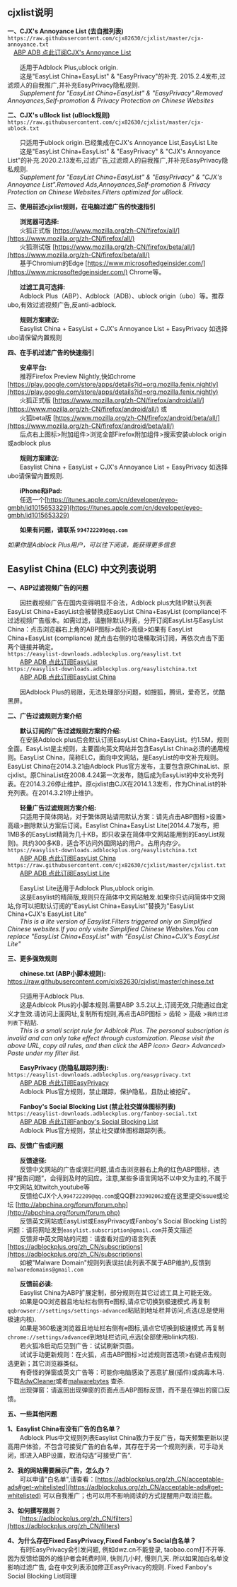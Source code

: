 **cjxlist说明**<br>
----
**一、CJX's Annoyance List (去自推列表)**<br>
`https://raw.githubusercontent.com/cjx82630/cjxlist/master/cjx-annoyance.txt`<br>
&emsp;[ABP ADB 点此订阅CJX's Annoyance List](https://subscribe.adblockplus.org?location=https://raw.githubusercontent.com/cjx82630/cjxlist/master/cjx-annoyance.txt&title=CJX "CJX")<br> 

&emsp;&emsp;适用于Adblock Plus,ublock origin.<br>
&emsp;&emsp;这是"EasyList China+EasyList" & "EasyPrivacy"的补充. 2015.2.4发布,过滤烦人的自我推广,并补充EasyPrivacy隐私规则.<br>
&emsp;&emsp;*Supplement for "EasyList China+EasyList" & "EasyPrivacy".Removed Annoyances,Self-promotion & Privacy Protection on Chinese Websites*<br>

**二、CJX's uBlock list (uBlock规则)**<br>
`https://raw.githubusercontent.com/cjx82630/cjxlist/master/cjx-ublock.txt`<br>
	
&emsp;&emsp;只适用于ublock origin.已经集成在CJX's Annoyance List,EasyList Lite<br>
&emsp;&emsp;这是"EasyList China+EasyList" & "EasyPrivacy" & "CJX's Annoyance List"的补充.2020.2.13发布,过滤广告,过滤烦人的自我推广,并补充EasyPrivacy隐私规则.  <br>
&emsp;&emsp;*Supplement for "EasyList China+EasyList" & "EasyPrivacy" & "CJX's Annoyance List".Removed Ads,Annoyances,Self-promotion & Privacy Protection on Chinese Websites.Filters optimized for uBlock.* <br>

**三、使用前述cjxlist规则，在电脑过滤广告的快速指引**<br>

&emsp;&emsp;**浏览器可选择:**<br>
&emsp;&emsp;火狐正式版 [https://www.mozilla.org/zh-CN/firefox/all/](https://www.mozilla.org/zh-CN/firefox/all/) <br>
&emsp;&emsp;火狐测试版 [https://www.mozilla.org/zh-CN/firefox/beta/all/](https://www.mozilla.org/zh-CN/firefox/beta/all/)<br>
&emsp;&emsp;基于Chromium的Edge [https://www.microsoftedgeinsider.com/](https://www.microsoftedgeinsider.com/)  Chrome等。<br>

&emsp;&emsp;**过滤工具可选择:**<br>
&emsp;&emsp;Adblock Plus（ABP）、Adblock（ADB）、ublock origin（ubo）等。推荐ubo,有效过滤视频广告,反anti-adblock. <br>

&emsp;&emsp;**规则方案建议:** <br>
&emsp;&emsp;Easylist China + EasyList + CJX's Annoyance List + EasyPrivacy 如选择ubo请保留内置规则<br>

**四、在手机过滤广告的快速指引**<br>

&emsp;&emsp;**安卓平台:**<br>
&emsp;&emsp;推荐Firefox Preview Nightly,快如chrome [https://play.google.com/store/apps/details?id=org.mozilla.fenix.nightly](https://play.google.com/store/apps/details?id=org.mozilla.fenix.nightly)<br>
&emsp;&emsp;火狐正式版 [https://www.mozilla.org/zh-CN/firefox/android/all/](https://www.mozilla.org/zh-CN/firefox/android/all/) 或<br>
&emsp;&emsp;火狐beta版 [https://www.mozilla.org/zh-CN/firefox/android/beta/all/](https://www.mozilla.org/zh-CN/firefox/android/beta/all/) <br>
&emsp;&emsp;后点右上图标>附加组件>浏览全部Firefox附加组件>搜索安装ublock origin或adblock plus<br>

&emsp;&emsp;**规则方案建议:**<br>
&emsp;&emsp;Easylist China + EasyList + CJX's Annoyance List + EasyPrivacy 如选择ubo请保留内置规则.<br>

&emsp;&emsp;**iPhone和iPad:**  <br>
&emsp;&emsp;任选一个[https://itunes.apple.com/cn/developer/eyeo-gmbh/id1015653329](https://itunes.apple.com/cn/developer/eyeo-gmbh/id1015653329)<br>

&emsp;&emsp;**如果有问题，请联系 `994722209@qq.com`**  <br>

*如果你是Adblock Plus用户，可以往下阅读，能获得更多信息*  <br>

**Easylist China (ELC) 中文列表说明**<br>
----
**一、ABP过滤视频广告的问题**<br>

&emsp;&emsp;因拦截视频广告在国内变得明显不合法，Adblock plus大陆IP默认列表EasyList China+EasyList会被替换成EasyList China+EasyList (compliance)不过滤视频广告版本。如需过滤，请删除默认列表，分开订阅EasyList与EasyList China：点击浏览器右上角的ABP图标>齿轮>高级>如果有 EasyList China+EasyList (compliance) 就点击右侧的垃圾桶取消订阅，再依次点击下面两个链接并确定。<br>
 `https://easylist-downloads.adblockplus.org/easylist.txt`<br>
 &emsp;&emsp;[ABP ADB 点此订阅EasyList](https://subscribe.adblockplus.org?location=https://easylist-downloads.adblockplus.org/easylist.txt&title=EasyList "EasyList")  <br>
 `https://easylist-downloads.adblockplus.org/easylistchina.txt`<br>
 &emsp;&emsp;[ABP ADB 点此订阅EasyList China](https://subscribe.adblockplus.org?location=https://easylist-downloads.adblockplus.org/easylistchina.txt&title=EasyList%20China "EasyList China")   <br>

&emsp;&emsp;因Adblock Plus的局限，无法处理部分问题，如搜狐，腾讯，爱奇艺，优酷黑屏。<br>

**二、广告过滤规则方案介绍**<br>

&emsp;&emsp;**默认订阅的广告过滤规则方案的介绍:** <br>
&emsp;&emsp;在安装Adblock plus后会默认订阅EasyList China+EasyList。约1.5M，规则全面。EasyList是主规则，主要面向英文网站并包含EasyList China必须的通用规则。EasyList China，简称ELC，面向中文网站，是EasyList的中文补充规则。EasyList China在2014.3.21由Adblock Plus官方发布，主要包含原ChinaList、原cjxlist。原ChinaList在2008.4.24第一次发布，随后成为EasyList的中文补充列表。在2014.3.26停止维护。原cjxlist由CJX在2014.1.3发布，作为ChinaList的补充列表。在2014.3.21停止维护。<br>

&emsp;&emsp;**轻量广告过滤规则方案介绍:**  <br>
 &emsp;&emsp;只适用于简体网站，对于繁体网站请用默认方案：请先点击ABP图标>设置>高级>删除默认方案后订阅。Easylist China+EasyList Lite(2014.4.7发布，把1MB多的EasyList精简为几十KB，即只收录在简体中文网站能用到的EasyList规则)。共约300多KB，适合不访问外国网站的用户。占用内存少。<br>
`https://easylist-downloads.adblockplus.org/easylistchina.txt`<br>
 &emsp;&emsp;[ABP ADB 点此订阅EasyList China](https://subscribe.adblockplus.org?location=https://easylist-downloads.adblockplus.org/easylistchina.txt&title=EasyList%20China "EasyList%20China") <br>
`https://raw.githubusercontent.com/cjx82630/cjxlist/master/cjxlist.txt` <br>
 &emsp;&emsp;[ABP ADB 点此订阅EasyList Lite](https://subscribe.adblockplus.org?location=https://raw.githubusercontent.com/cjx82630/cjxlist/master/cjxlist.txt&title=EasyList%20Lite "EasyList%20Lite") <br>
 
&emsp;&emsp;EasyList Lite适用于Adblock Plus,ublock origin.<br>
&emsp;&emsp;这是Easylist的精简版,规则只在简体中文网站触发.如果你只访问简体中文网站,你可以把默认订阅的"EasyList China+EasyList"替换为"EasyList China+CJX's EasyList Lite"  <br>
&emsp;&emsp;*This is a lite version of Easylist.Filters triggered only on Simplified Chinese websites.If you only visite Simplified Chinese Websites.You can replace "EasyList China+EasyList" with "EasyList China+CJX's EasyList Lite"*  <br>

**三、更多强效规则**<br>

&emsp;&emsp;**chinese.txt (ABP小脚本规则):** <br>
https://raw.githubusercontent.com/cjx82630/cjxlist/master/chinese.txt<br>
	
&emsp;&emsp;只适用于Adblock Plus.<br>
&emsp;&emsp;这是Adblcok Plus的小脚本规则.需要ABP 3.5.2以上,订阅无效,只能通过自定义才生效.请访问上面网址,复制所有规则,再点击ABP图标 > 齿轮 > 高级 >`我的过滤列表`下粘贴.<br>
&emsp;&emsp;*This is a small script rule for Adblcok Plus. The personal subscription is invalid and can only take effect through customization. Please visit the above URL, copy all rules, and then click the ABP icon> Gear> Advanced> Paste under my filter list.*<br>

&emsp;&emsp;**EasyPrivacy (防隐私跟踪列表):**  <br>
`https://easylist-downloads.adblockplus.org/easyprivacy.txt`<br>
 &emsp;&emsp;[ABP ADB 点此订阅EasyPrivacy](https://subscribe.adblockplus.org?location=https://easylist-downloads.adblockplus.org/easyprivacy.txt&title=EasyPrivacy "EasyPrivacy") <br>
 &emsp;&emsp;Adblock Plus官方规则，禁止跟踪，保护隐私，且防止被挖矿。 <br>

&emsp;&emsp;**Fanboy's Social Blocking List (禁止社交媒体图标列表)**  <br>
`https://easylist-downloads.adblockplus.org/fanboy-social.txt`<br>
 &emsp;&emsp;[ABP ADB 点此订阅Fanboy's Social Blocking List](https://subscribe.adblockplus.org?location=https://easylist-downloads.adblockplus.org/fanboy-social.txt&title=Fanboy%27s%20Social%20Blocking%20List "Fanboy%27s%20Social%20Blocking%20List") <br>
 &emsp;&emsp;Adblock Plus官方规则，禁止社交媒体图标跟踪列表。  <br>

**四、反馈广告或问题**<br>

&emsp;&emsp;**反馈途径:**  <br>
&emsp;&emsp;反馈中文网站的广告或误拦问题,请点击浏览器右上角的红色ABP图标，选择“报告问题”，会得到及时的回应。注意,某些多语言网站不以中文为主的,不属于中文网站,如twitch,youtube等 <br>
&emsp;&emsp;反馈给CJX个人`994722209@qq.com`或QQ群`233902062`或在这里提交issue或论坛 [http://abpchina.org/forum/forum.php](http://abpchina.org/forum/forum.php)<br>
&emsp;&emsp;反馈英文网站或EasyList或EasyPrivacy或Fanboy's Social Blocking List的问题：请将网址发到`easylist.subscription@gmail.com`并英文描述<br>
&emsp;&emsp;反馈非中英文网站的问题：请查看对应的语言列表[https://adblockplus.org/zh_CN/subscriptions](https://adblockplus.org/zh_CN/subscriptions)<br>
&emsp;&emsp;如被"Malware Domain"规则列表误拦(此列表不属于ABP维护),反馈到`malwaredomains@gmail.com`  <br>

&emsp;&emsp;**反馈前必读:**  <br>
&emsp;&emsp;Easylist China为ABP扩展定制，部分规则在其它过滤工具上可能无效。<br>
&emsp;&emsp;如果是QQ浏览器且地址栏右侧有e图标,请点它切换到极速模式.再复制`qqbrowser://settings/settings-advanced`粘贴到地址栏并访问,点选(总是使用极速内核).<br>
&emsp;&emsp;如果是360极速浏览器且地址栏右侧有e图标,请点它切换到极速模式.再复制`chrome://settings/advanced`到地址栏访问,点选(全部使用blink内核).<br>
&emsp;&emsp;若火狐冷启动后见到广告：试试刷新页面。<br>
&emsp;&emsp;试试手动更新规则：在火狐，点击ABP图标>过滤规则首选项>右键点击规则选更新；其它浏览器类似。<br>
&emsp;&emsp;有奇怪的弹窗或英文广告等：可能你电脑感染了恶意扩展(插件)或病毒木马.下载[AdwCleaner](http://www.bleepingcomputer.com/download/adwcleaner/)或者[malwarebytes](http://www.malwarebytes.org/antimalware/) 查杀. <br>
&emsp;&emsp;出现弹窗：请返回出现弹窗的页面点击ABP图标反馈，而不是在弹出的窗口反馈。<br>

**五、一些其他问题**<br>

**1、Easylist China有没有广告的白名单？**<br>
&emsp;&emsp;Adblock Plus中文规则列表Easylist China致力于反广告，每天频繁更新以提高用户体验，不包含可接受广告的白名单，其存在于另一个规则列表，可手动关闭，即进入ABP设置，取消勾选“可接受广告”.<br>

**2、我的网站需要展示广告，怎么办？**<br>
&emsp;&emsp;可以申请"白名单",请查看：[https://adblockplus.org/zh_CN/acceptable-ads#get-whitelisted](https://adblockplus.org/zh_CN/acceptable-ads#get-whitelisted)  可以自我推广；也可以用不影响阅读的方式提醒用户取消拦截。<br>

**3、如何撰写规则？**<br>
&emsp;&emsp;[https://adblockplus.org/zh_CN/filters](https://adblockplus.org/zh_CN/filters)<br>

**4、为什么存在Fixed EasyPrivacy,Fixed Fanboy's Social白名单？**<br>
&emsp;&emsp;有时EasyPrivacy会引发问题, 例如dwz.cn不能登录, taobao.com打不开等. 因为反馈给国外的维护者会耗费时间, 快则几小时, 慢则几天. 所以如果加白名单没影响过滤广告, 会在中文列表添加修正EasyPrivacy的规则.  Fixed Fanboy's Social Blocking List同理<br>
